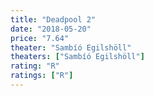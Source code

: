 ```yaml
---
title: "Deadpool 2"
date: "2018-05-20"
price: "7.64"
theater: "Sambíó Egilshöll"
theaters: ["Sambíó Egilshöll"]
rating: "R"
ratings: ["R"]
---
```

